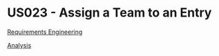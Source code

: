 # US023 - Assign a Team to an Entry

[Requirements Engineering](01.requirements-engineering/Readme.md)

[Analysis](02.analysis/Readme.md)